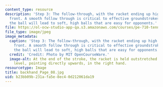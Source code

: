 ```yaml
---
content_type: resource
description: 'Step 3: The follow-through, with the racket ending up high and out in
  front. A smooth follow through is critical to effective groundstrokes - bunting
  the ball will lead to soft, high balls that are easy for opponents.'
file: https://ol-ocw-studio-app-qa.s3.amazonaws.com/courses/pe-710-tennis-spring-2007/b23bb09b231afa5e8ec40d212061da19_backhand_Page_08.jpg
file_type: image/jpeg
image_metadata:
  caption: 'Step 3: The follow-through, with the racket ending up high and out in
    front. A smooth follow through is critical to effective groundstrokes - bunting
    the ball will lead to soft, high balls that are easy for opponents.'
  credit: 'Credit: Photo by MIT OpenCourseWare.'
  image-alt: At the end of the stroke, the racket is held outstretched at shoulder
    level, pointing directly upwards, in the right hand.
resourcetype: Image
title: backhand_Page_08.jpg
uid: b23bb09b-231a-fa5e-8ec4-0d212061da19
---
```

